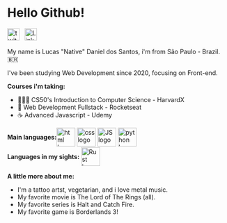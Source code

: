 # Hello Github!
<p  align="left"><a  href="https://twitter.com/LucasDanielSan" target="_blank"><img  src="https://svgshare.com/i/UBK.svg"  alt="twitter logo"  height="28"  width="28"></a>  &nbsp <a  href="https://www.linkedin.com/in/lucasnative/" target="_blank"><img  src="https://svgshare.com/i/U9b.svg"  alt="Linkedin logo"  width="28"  height="28" ></a></p>
My name is Lucas "Native" Daniel dos Santos, i'm from São Paulo - Brazil.  🇧🇷

I've been studying Web Development since 2020, focusing on Front-end.

**Courses i'm taking:**

* 👨🏽‍💻 CS50's Introduction to Computer Science - HarvardX
* 🚀 Web Development Fullstack - Rocketseat
* ☕ Advanced Javascript - Udemy

<div style="display: flex; align-items: center;"> <p><strong>Main languages:</strong></p>
  <a href="https://www.w3schools.com/html/default.asp" target="_black"><img src="https://svgshare.com/i/UsU.svg" alt="html logo" height="43" width="43"/></a>&nbsp 
  <a href="https://www.w3schools.com/css/default.asp" target="_black"><img src="https://svgshare.com/i/UsW.svg" alt="css logo" height="43" width="43"/></a>&nbsp 
  <a href="https://www.w3schools.com/js/default.asp" target="_black"><img src="https://svgshare.com/i/Usy.svg" alt="JS logo" height="43" width="43"/></a>&nbsp 
  <a href="https://www.w3schools.com/python/default.asp" target="_black"><img src="https://svgshare.com/i/Ut0.svg" alt="python logo" height="43" width="43"/></a>&nbsp</div>
 
<div style="display: flex; align-items: center;" > <p> <strong>Languages ​​in my sights:</strong> </p>&nbsp <a href="https://www.rust-lang.org/" target="_black"><img src="https://svgshare.com/i/Urj.svg" alt="Rust logo" height="43" width="43" style="margin-right: 2.4px;"/></a></div>


 **A little more about me:**
 * I'm a tattoo artst, vegetarian, and i love metal music.
 * My favorite movie is The Lord of The Rings (all).
 * My favorite series is Halt and Catch Fire.
 * My favorite game is Borderlands 3!
                                       

